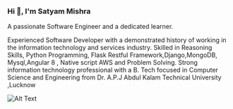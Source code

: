 ### Hi  👋, I'm Satyam Mishra

A passionate Software Engineer and a dedicated learner.

Experienced Software Developer with a demonstrated history of working in the information technology and services industry. Skilled in Reasoning Skills, Python Programming, Flask Restful Framework,Django,MongoDB, Mysql,Angular 8 , Native script AWS and Problem Solving. Strong information technology professional with a B. Tech focused in Computer Science and Engineering from  Dr. A.P.J Abdul Kalam Technical University ,Lucknow 


![Alt Text](https://camo.githubusercontent.com/e0e2f995c207af8d3d043e4d1eccc673bfaca6dccc150b50962733485e09f1d0/68747470733a2f2f64657669636f6e732e6769746875622e696f2f64657669636f6e2f64657669636f6e2e6769742f69636f6e732f616e67756c61726a732f616e67756c61726a732d6f726967696e616c2e737667)
 
